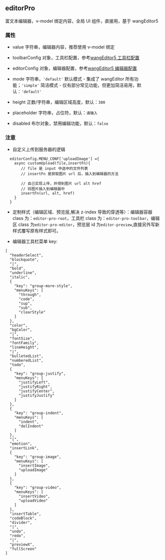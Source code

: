 ## editorPro

富文本编辑器，v-model 绑定内容，全局 UI 组件，直接用，基于 wangEditor5

### 属性

- value 字符串，编辑器内容，推荐使用 v-model 绑定

- toolbarConfig 对象，工具栏配置，参考[wangEditor5 工具栏配置](https://www.wangeditor.com/v5/toolbar-config.html)

- editorConfig 对象，编辑器配置，参考[wangEditor5 编辑器配置](https://www.wangeditor.com/v5/editor-config.html)

- mode 字符串，`'default'` 默认模式 - 集成了 wangEditor 所有功能；`'simple'` 简洁模式 - 仅有部分常见功能，但更加简洁易用，默认：`'default'`

- height 正数/字符串，编辑区域高度，默认：`300`

- placeholder 字符串，占位符，默认：`请输入`

- disabled 布尔对象，禁用编辑功能，默认：`false`

### 注意

- 自定义上传到服务器的逻辑

```
  editorConfig.MENU_CONF['uploadImage'] ={
    async customUpload(file,insertFn){
       // file 是 input 中选中的文件列表
       // insertFn 是获取图片 url 后，插入到编辑器的方法

       // 自己实现上传，并得到图片 url alt href
       // 将图片插入到编辑器中
       insertFn(url, alt, href)
    }
  }
```

- 定制样式（编辑区域、预览层,解决 z-index 导致的穿透等）：编辑器容器 class 为：`editor-pro-root`，工具栏 class 为：`editor-pro-toolbar`，编辑区 class 为`editor-pro-editor`，预览层 id 为`editor-preview`,直接另外写新样式覆写原有样式即可。

- 编辑器工具栏菜单 key:

```angular2
[
  "headerSelect",
  "blockquote",
  "|",
  "bold",
  "underline",
  "italic",
  {
    "key": "group-more-style",
    "menuKeys": [
      "through",
      "code",
      "sup",
      "sub",
      "clearStyle"
    ]
  },
  "color",
  "bgColor",
  "|",
  "fontSize",
  "fontFamily",
  "lineHeight",
  "|",
  "bulletedList",
  "numberedList",
  "todo",
  {
    "key": "group-justify",
    "menuKeys": [
      "justifyLeft",
      "justifyRight",
      "justifyCenter",
      "justifyJustify"
    ]
  },
  {
    "key": "group-indent",
    "menuKeys": [
      "indent",
      "delIndent"
    ]
  },
  "|",
  "emotion",
  "insertLink",
  {
    "key": "group-image",
    "menuKeys": [
      "insertImage",
      "uploadImage"
    ]
  },
  {
    "key": "group-video",
    "menuKeys": [
      "insertVideo",
      "uploadVideo"
    ]
  },
  "insertTable",
  "codeBlock",
  "divider",
  "|",
  "undo",
  "redo",
  "|",
  "previewX",
  "fullScreen"
]
```
